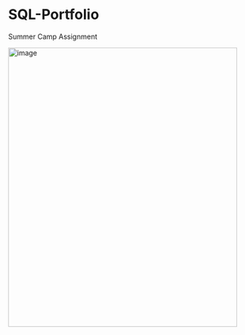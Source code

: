 # SQL-Portfolio
Summer Camp Assignment


<img width="463" height="564" alt="image" src="https://github.com/user-attachments/assets/56da2025-1841-40d3-a426-0687406efc4a" />
